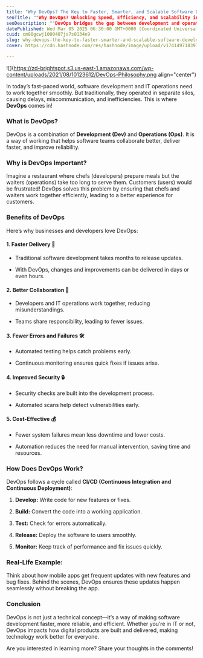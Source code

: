 ```yaml
---
title: "Why DevOps? The Key to Faster, Smarter, and Scalable Software Development"
seoTitle: ""Why DevOps? Unlocking Speed, Efficiency, and Scalability in Software"
seoDescription: ""DevOps bridges the gap between development and operations, enabling faster deployments, automation, and collaboration. Learn why DevOps is essential for mo"
datePublished: Wed Mar 05 2025 06:30:00 GMT+0000 (Coordinated Universal Time)
cuid: cm80gcwj1000407js7s0134e9
slug: why-devops-the-key-to-faster-smarter-and-scalable-software-development
cover: https://cdn.hashnode.com/res/hashnode/image/upload/v1741497183972/74593f3b-531f-4d1e-b13c-fe037cdd49a8.jpeg

---
```


![](https://zd-brightspot.s3.us-east-1.amazonaws.com/wp-content/uploads/2021/08/10123612/DevOps-Philosophy.png align="center")

In today’s fast-paced world, software development and IT operations need to work together smoothly. But traditionally, they operated in separate silos, causing delays, miscommunication, and inefficiencies. This is where **DevOps** comes in!

### What is DevOps?

DevOps is a combination of **Development (Dev)** and **Operations (Ops)**. It is a way of working that helps software teams collaborate better, deliver faster, and improve reliability.

### Why is DevOps Important?

Imagine a restaurant where chefs (developers) prepare meals but the waiters (operations) take too long to serve them. Customers (users) would be frustrated! DevOps solves this problem by ensuring that chefs and waiters work together efficiently, leading to a better experience for customers.

### Benefits of DevOps

Here’s why businesses and developers love DevOps:

#### 1\. **Faster Delivery** 🚀

* Traditional software development takes months to release updates.
    
* With DevOps, changes and improvements can be delivered in days or even hours.
    

#### 2\. **Better Collaboration** 🤝

* Developers and IT operations work together, reducing misunderstandings.
    
* Teams share responsibility, leading to fewer issues.
    

#### 3\. **Fewer Errors and Failures** 🛠️

* Automated testing helps catch problems early.
    
* Continuous monitoring ensures quick fixes if issues arise.
    

#### 4\. **Improved Security** 🔒

* Security checks are built into the development process.
    
* Automated scans help detect vulnerabilities early.
    

#### 5\. **Cost-Effective** 💰

* Fewer system failures mean less downtime and lower costs.
    
* Automation reduces the need for manual intervention, saving time and resources.
    

### How Does DevOps Work?

DevOps follows a cycle called **CI/CD (Continuous Integration and Continuous Deployment)**:

1. **Develop:** Write code for new features or fixes.
    
2. **Build:** Convert the code into a working application.
    
3. **Test:** Check for errors automatically.
    
4. **Release:** Deploy the software to users smoothly.
    
5. **Monitor:** Keep track of performance and fix issues quickly.
    

### Real-Life Example:

Think about how mobile apps get frequent updates with new features and bug fixes. Behind the scenes, DevOps ensures these updates happen seamlessly without breaking the app.

### Conclusion

DevOps is not just a technical concept—it’s a way of making software development faster, more reliable, and efficient. Whether you’re in IT or not, DevOps impacts how digital products are built and delivered, making technology work better for everyone.

Are you interested in learning more? Share your thoughts in the comments!
